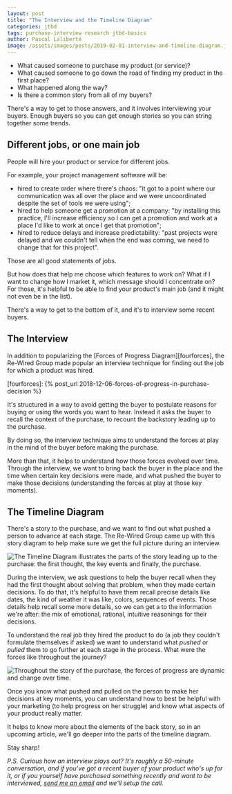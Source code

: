 ```yaml
---
layout: post
title: "The Interview and the Timeline Diagram"
categories: jtbd
tags: purchase-interview research jtbd-basics
author: Pascal Laliberté
image: /assets/images/posts/2019-02-01-interview-and-timeline-diagram.jpg
---
```


* What caused someone to purchase my product (or service)?
* What caused someone to go down the road of finding my product in the first place?
* What happened along the way?
* Is there a common story from all of my buyers?

There's a way to get to those answers, and it involves interviewing your buyers. Enough buyers so you can get enough stories so you can string together some trends.

## Different jobs, or one main job

People will hire your product or service for different jobs.

For example, your project management software will be:

* hired to create order where there's chaos: "it got to a point where our communication was all over the place and we were uncoordinated despite the set of tools we were using";
* hired to help someone get a promotion at a company: "by installing this practice, I'll increase efficiency so I can get a promotion and work at a place I'd like to work at once I get that promotion";
* hired to reduce delays and increase predictability: "past projects were delayed and we couldn't tell when the end was coming, we need to change that for this project".
 
Those are all good statements of jobs.

But how does that help me choose which features to work on? What if I want to change how I market it, which message should I concentrate on? For those, it's helpful to be able to find your product's main job (and it might not even be in the list). 

There's a way to get to the bottom of it, and it's to interview some recent buyers.

## The Interview

In addition to popularizing the [Forces of Progress Diagram][fourforces], the Re-Wired Group made popular an interview technique for finding out the job for which a product was hired.

[fourforces]: {% post_url 2018-12-06-forces-of-progress-in-purchase-decision %}

It's structured in a way to avoid getting the buyer to postulate reasons for buying or using the words you want to hear. Instead it asks the buyer to recall the context of the purchase, to recount the backstory leading up to the purchase. 

By doing so, the interview technique aims to understand the forces at play in the mind of the buyer before making the purchase.

More than that, it helps to understand how those forces evolved over time. Through the interview, we want to bring back the buyer in the place and the time when certain key decisions were made, and what pushed the buyer to make those decisions (understanding the forces at play at those key moments).

## The Timeline Diagram

There's a story to the purchase, and we want to find out what pushed a person to advance at each stage. The Re-Wired Group came up with this story diagram to help make sure we get the full picture during an interview.

![The Timeline Diagram illustrates the parts of the story leading up to the purchase: the first thought, the key events and finally, the purchase.](/assets/images/posts/2019-02-01-interview-and-timeline-diagram-01.svg)

During the interview, we ask questions to help the buyer recall when they had the first thought about solving that problem, when they made certain decisions. To do that, it's helpful to have them recall precise details like dates, the kind of weather it was like, colors, sequences of events. Those details help recall some more details, so we can get a to the information we're after: the mix of emotional, rational, intuitive reasonings for their decisions.

To understand the real job they hired the product to do (a job they couldn't formulate themselves if asked) we want to understand what _pushed_ or _pulled_ them to go further at each stage in the process. What were the forces like throughout the journey?

![Throughout the story of the purchase, the forces of progress are dynamic and change over time.](/assets/images/posts/2019-02-01-interview-and-timeline-diagram-02.svg)

Once you know what pushed and pulled on the person to make her decisions at key moments, you can understand how to best be helpful with your marketing (to help progress on her struggle) and know what aspects of your product really matter.

It helps to know more about the elements of the back story, so in an upcoming article, we'll go deeper into the parts of the timeline diagram.

Stay sharp!

_P.S. Curious how an interview plays out? It's roughly a 50-minute conversation, and if you've got a recent buyer of your product who's up for it, or if you yourself have purchased something recently and want to be interviewed, [send me an email](mailto:pascal@pascallaliberte.me) and we'll setup the call._

